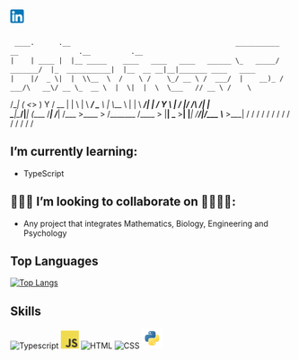 # [![LinkedIn](./linkedin.png)](https://www.linkedin.com/in/johannes-esterhuizen-4b8252150)

     ____.      .__                                         ___________         __               .__          .__                      
    |    | ____ |  |__ _____    ____   ____   ____   ______ \_   _____/ _______/  |_  ___________|  |__  __ __|__|_______ ____   ____  
    |    |/  _ \|  |  \\__  \  /    \ /    \_/ __ \ /  ___/  |    __)_ /  ___/\   __\/ __ \_  __ \  |  \|  |  \  \___   // __ \ /    \ 
/\__|    (  <_> )   Y  \/ __ \|   |  \   |  \  ___/ \___ \   |        \\___ \  |  | \  ___/|  | \/   Y  \  |  /  |/    /\  ___/|   |  \
\________|\____/|___|  (____  /___|  /___|  /\___  >____  > /_______  /____  > |__|  \___  >__|  |___|  /____/|__/_____ \\___  >___|  /
                     \/     \/     \/     \/     \/     \/          \/     \/            \/           \/               \/    \/     \/ 
  
## I’m currently learning:
- TypeScript

## 🧠🏋️‍♀️ I’m looking to collaborate on 🏋️‍♀️🏋️‍♂️:
- Any project that integrates Mathematics, Biology, Engineering and Psychology
## Top Languages
[![Top Langs](https://github-readme-stats-ekm86oxwf-elzabeels.vercel.app/api/top-langs/?username=ElzabeEls&layout=donut&theme=radical)](https://github.com/ElzabeEls/github-readme-stats)

## Skills
<img height="32" width="32" src="https://cdn.simpleicons.org/typescript/#61DAFB" alt="Typescript"/> <img src="https://raw.githubusercontent.com/github/explore/80688e429a7d4ef2fca1e82350fe8e3517d3494d/topics/javascript/javascript.png" width="32" alt="JavaScript"> <img height="32" width="32" src="https://cdn.simpleicons.org/html5/#E34F26" alt="HTML"/> <img height="32" width="32" src="https://cdn.simpleicons.org/css3/#1572B6" alt="CSS"/> <img src="https://raw.githubusercontent.com/github/explore/80688e429a7d4ef2fca1e82350fe8e3517d3494d/topics/python/python.png" height="37" width="37" alt="Python">









